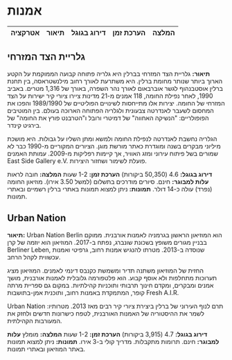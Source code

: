 # אמנות
| אטרקציה | תיאור | דירוג בגוגל | הערכת זמן | המלצה |
| :--- | :--- | :--- | :--- | :--- |
## גלריית הצד המזרחי
**תיאור:**
גלריית הצד המזרחי בברלין היא גלריה פתוחה קבועה הממוקמת על הקטע הארוך ביותר שנותר מחומת ברלין. היא משתרעת לאורך רחוב מילנשטראסה, בין תחנת ברלין אוסטבנהוף לגשר אוברבאום לאורך נהר השפרה, באורך של 1,316 מטרים. באביב 1990, לאחר נפילת החומה, 118 אמנים מ-21 מדינות ציירו ציורי קיר ישירות על הצד המזרחי של החומה. יצירות אלו מתייחסות לשינויים הפוליטיים של 1989/1990 והפכו את המחסום לשעבר לאנדרטה צבעונית ולגלריה הפתוחה הארוכה בעולם. בין המוטיבים הפופולריים: "הנשיקה האחווה" של דמיטרי ורובל ו"הטרבנט פורץ את החומה" של בירגיט קינדר.

הגלריה נחשבת לאנדרטה לנפילת החומה ולמשא ומתן השליו על גבולות. היא מושכת מיליוני מבקרים בשנה ומוגדרת כאתר מורשת מוגן. הציורים המקוריים מ-1990 כבר לא שמורים בשל פיתוח עירוני ומזג האוויר, אך קיימות רפליקות מ-2009. עמותת האמנים East Side Gallery e.V. פועלת לשימור ושחזור היצירות.

**דירוג בגוגל:** 4.6 (50,350 ביקורות)
**הערכת זמן:** 1-2 שעות
**המלצה:** חובה לראות
**עלות למבוגר:** חינם. סיורים מודרכים בתשלום (למשל 3.50 אירו). מוזיאון החומה (נפרד) עולה כ-14 דולר.
**תמונות:** ניתן למצוא תמונות באתרי ברלין רשמיים ובאתרי תמונות.

## Urban Nation
**תיאור:**
Urban Nation Berlin הוא המוזיאון הראשון בגרמניה לאמנות אורבנית. ממוקם בבניין מגורים משופץ בשכונת שונברג, נפתח ב-2017. המוזיאון הוא יוזמה של קרן Berliner Leben, שנוסדה ב-2013. מטרתו להנגיש אמנות רחוב, גרפיטי ואמנות עכשווית לקהל הרחב.

החזית של המוזיאון משתנה תדיר ומשמשת כקנבס דינמי לאמנים. המוזיאון מציג תערוכות מתחלפות ולא אוסף קבוע. הוא פלטפורמה גלובלית לאמנות אורבנית, מושך אמנים ומבקרים, ומקדם חינוך תרבותי ותוכניות קהילתיות. במקום גם ספריית מרתה קופר, המתמקדת באמנות רחוב, ותוכנית אמן-בתושבות Fresh A.I.R.

Urban Nation תרם לנוף העירוני של ברלין ביצירת ציורי קיר רבים מאז 2013. מטרותיו: לשמר את ההיסטוריה של האמנות האורבנית, לטפח כישרונות חדשים ולחזק את המעורבות הקהילתית.

**דירוג בגוגל:** 4.7 (3,915 ביקורות)
**הערכת זמן:** 1-2 שעות
**המלצה:** מומלץ
**עלות למבוגר:** חינם. תרומות מתקבלות. מדריך קולי ב-3 אירו.
**תמונות:** ניתן למצוא תמונות באתר המוזיאון ובאתרי תמונות.
